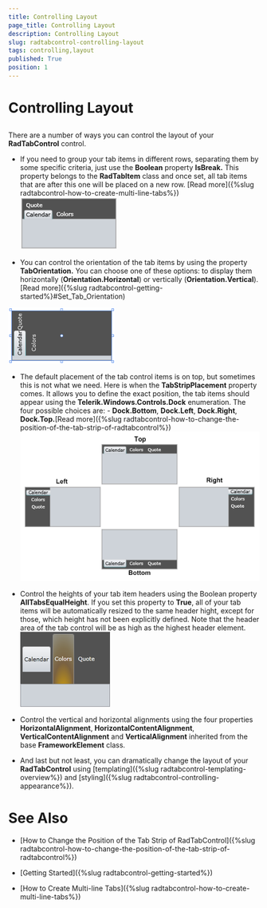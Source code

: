 ```yaml
---
title: Controlling Layout
page_title: Controlling Layout
description: Controlling Layout
slug: radtabcontrol-controlling-layout
tags: controlling,layout
published: True
position: 1
---
```


# Controlling Layout



## 

There are a number of ways you can control the layout of your __RadTabControl__ control.
				
* If you need to group your tab items in different rows, separating them by some specific criteria, just use the __Boolean__ property __IsBreak.__ This property belongs to the __RadTabItem__ class and once set, all tab items that are after this one will be placed on a new row. [Read more]({%slug radtabcontrol-how-to-create-multi-line-tabs%})
![](images/RadTabControl_Figure_00255.png)

* You can control the orientation of the tab items by using the property __TabOrientation.__ You can choose one of these  options: to display them horizontally (__Orientation.Horizontal__) or vertically (__Orientation.Vertical__). [Read more]({%slug radtabcontrol-getting-started%}#Set_Tab_Orientation)

![](images/RadTabControl_Figure_00257.png)

* The default placement of the tab control items is on top, but sometimes this is not what we need. Here is when the __TabStripPlacement__ property comes. It allows you to define the exact position, the tab items should appear using the __Telerik.Windows.Controls.Dock__ enumeration. The four possible choices are: - __Dock.Bottom__, __Dock.Left__, __Dock.Right__, __Dock.Top.__[Read more]({%slug radtabcontrol-how-to-change-the-position-of-the-tab-strip-of-radtabcontrol%})
![](images/RadTabControl_Figure_00258.png)

* Control the heights of your tab item headers using the Boolean property __AllTabsEqualHeight__. If you set this property to __True__, all of your tab items will be automatically resized to the same header hight, except for those, which height has not been explicitly defined. Note that the header area of the tab control will be as high as the highest header element.
![](images/RadTabControl_Figure_00259.png)

* Control the vertical and horizontal alignments using the four properties __HorizontalAlignment__, __HorizontalContentAlignment__, __VerticalContentAlignment__ and __VerticalAlignment__ inherited from the base __FrameworkElement__ class.
							

* And last but not least, you can dramatically change the layout of your __RadTabControl__ using [templating]({%slug radtabcontrol-templating-overview%}) and [styling]({%slug radtabcontrol-controlling-appearance%}).
							

# See Also

 * [How to Change the Position of the Tab Strip of RadTabControl]({%slug radtabcontrol-how-to-change-the-position-of-the-tab-strip-of-radtabcontrol%})

 * [Getting Started]({%slug radtabcontrol-getting-started%})

 * [How to Create Multi-line Tabs]({%slug radtabcontrol-how-to-create-multi-line-tabs%})
